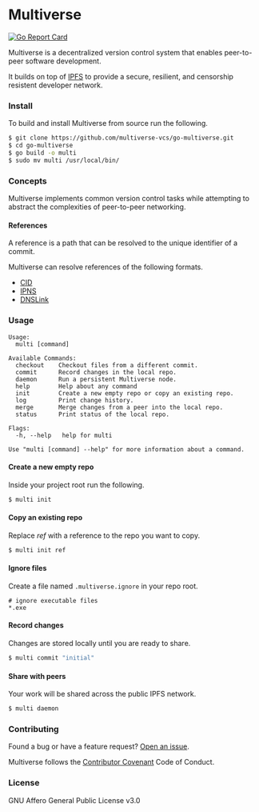# Multiverse

[![Go Report Card](https://goreportcard.com/badge/github.com/multiverse-vcs/go-multiverse)](https://goreportcard.com/report/github.com/multiverse-vcs/go-multiverse)

Multiverse is a decentralized version control system that enables peer-to-peer software development.

It builds on top of [IPFS](https://ipfs.io) to provide a secure, resilient, and censorship resistent developer network.

### Install

To build and install Multiverse from source run the following.

```bash
$ git clone https://github.com/multiverse-vcs/go-multiverse.git
$ cd go-multiverse
$ go build -o multi
$ sudo mv multi /usr/local/bin/
```

### Concepts

Multiverse implements common version control tasks while attempting to abstract the complexities of peer-to-peer networking.

#### References

A reference is a path that can be resolved to the unique identifier of a commit.

Multiverse can resolve references of the following formats.

- [CID](https://docs.ipfs.io/concepts/content-addressing/)
- [IPNS](https://docs.ipfs.io/concepts/ipns/)
- [DNSLink](https://docs.ipfs.io/concepts/dnslink/)

### Usage

```
Usage:
  multi [command]

Available Commands:
  checkout    Checkout files from a different commit.
  commit      Record changes in the local repo.
  daemon      Run a persistent Multiverse node.
  help        Help about any command
  init        Create a new empty repo or copy an existing repo.
  log         Print change history.
  merge       Merge changes from a peer into the local repo.
  status      Print status of the local repo.

Flags:
  -h, --help   help for multi

Use "multi [command] --help" for more information about a command.
```

#### Create a new empty repo

Inside your project root run the following.

```bash
$ multi init
```

#### Copy an existing repo

Replace *ref* with a reference to the repo you want to copy.

```bash
$ multi init ref
```

#### Ignore files

Create a file named `.multiverse.ignore` in your repo root.

```
# ignore executable files
*.exe
```

#### Record changes

Changes are stored locally until you are ready to share.

```bash
$ multi commit "initial"
```

#### Share with peers

Your work will be shared across the public IPFS network.

```bash
$ multi daemon
```

### Contributing

Found a bug or have a feature request? [Open an issue](https://github.com/multiverse-vcs/go-multiverse/issues/new).

Multiverse follows the [Contributor Covenant](https://contributor-covenant.org/version/2/0/code_of_conduct/) Code of Conduct.

### License

GNU Affero General Public License v3.0